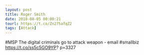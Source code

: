 ```yaml
---
layout: post
title: Roger Smith
date: 2018-08-05 00:00:21
tourl: https://t.co/Zn275afqZ2
tags: [Attack]
---
```

#MSP The digital criminals go to attack weapon - email #smallbiz https://t.co/ss5c5GO9YP? p=3327